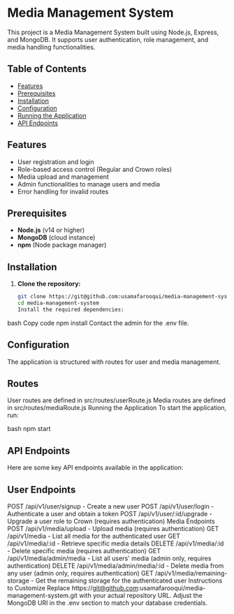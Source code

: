 # Media Management System

This project is a Media Management System built using Node.js, Express, and MongoDB. It supports user authentication, role management, and media handling functionalities.

## Table of Contents

- [Features](#features)
- [Prerequisites](#prerequisites)
- [Installation](#installation)
- [Configuration](#configuration)
- [Running the Application](#running-the-application)
- [API Endpoints](#api-endpoints)

## Features

- User registration and login
- Role-based access control (Regular and Crown roles)
- Media upload and management
- Admin functionalities to manage users and media
- Error handling for invalid routes

## Prerequisites

- **Node.js** (v14 or higher)
- **MongoDB** (cloud instance)
- **npm** (Node package manager)

## Installation

1. **Clone the repository:**
   ```bash
   git clone https://git@github.com:usamafarooqui/media-management-system.git
   cd media-management-system
   Install the required dependencies:
   ```

bash
Copy code
npm install
Contact the admin for the .env file.

## Configuration
The application is structured with routes for user and media management.

## Routes
User routes are defined in src/routes/userRoute.js
Media routes are defined in src/routes/mediaRoute.js
Running the Application
To start the application, run:

bash
npm start

## API Endpoints
Here are some key API endpoints available in the application:

## User Endpoints
POST /api/v1/user/signup - Create a new user
POST /api/v1/user/login - Authenticate a user and obtain a token
POST /api/v1/user/:id/upgrade - Upgrade a user role to Crown (requires authentication)
Media Endpoints
POST /api/v1/media/upload - Upload media (requires authentication)
GET /api/v1/media - List all media for the authenticated user
GET /api/v1/media/:id - Retrieve specific media details
DELETE /api/v1/media/:id - Delete specific media (requires authentication)
GET /api/v1/media/admin/media - List all users' media (admin only, requires authentication)
DELETE /api/v1/media/admin/media/:id - Delete media from any user (admin only, requires authentication)
GET /api/v1/media/remaining-storage - Get the remaining storage for the authenticated user
Instructions to Customize
Replace https://git@github.com:usamafarooqui/media-management-system.git with your actual repository URL.
Adjust the MongoDB URI in the .env section to match your database credentials.
